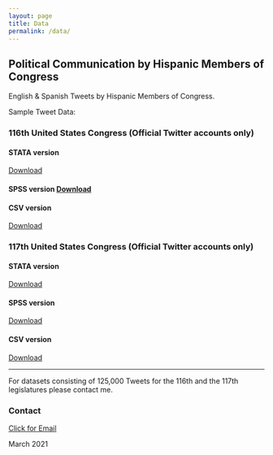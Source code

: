 ```yaml
---
layout: page
title: Data
permalink: /data/
---
```

## Political Communication by Hispanic Members of Congress
English & Spanish Tweets by Hispanic Members of Congress. 

Sample Tweet Data: 

### 116th United States Congress (Official Twitter accounts only)

#### STATA version
[Download](/images/EngSpanTweets.dta)

#### SPSS version [Download](/images/EngSpanTweets.sav)

#### CSV version
[Download](/images/EngSpanTweets.csv)

### 117th United States Congress (Official Twitter accounts only)

#### STATA version
[Download](/images/117Congress.dta)

#### SPSS version
[Download](/images/117Congress.sav)

#### CSV version
[Download](/images/117Congress.csv)


---

For datasets consisting of 125,000 Tweets for the 116th and the 117th legislatures please contact me.

### Contact
[Click for Email](mailto:cxg172030@utdallas.edu)


March 2021
